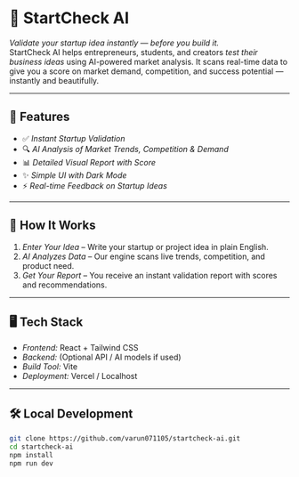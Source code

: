 # 🚀 StartCheck AI

*Validate your startup idea instantly — before you build it.*  
StartCheck AI helps entrepreneurs, students, and creators *test their business ideas* using AI-powered market analysis. It scans real-time data to give you a score on market demand, competition, and success potential — instantly and beautifully.

---
## 🌟 Features

- ✅ *Instant Startup Validation*
- 🔍 *AI Analysis of Market Trends, Competition & Demand*
- 📊 *Detailed Visual Report with Score*
- ✨ *Simple UI with Dark Mode*
- ⚡ *Real-time Feedback on Startup Ideas*
---

## 🧠 How It Works

1. *Enter Your Idea* – Write your startup or project idea in plain English.
2. *AI Analyzes Data* – Our engine scans live trends, competition, and product need.
3. *Get Your Report* – You receive an instant validation report with scores and recommendations.
---

## 🖥 Tech Stack

- *Frontend:* React + Tailwind CSS  
- *Backend:* (Optional API / AI models if used)  
- *Build Tool:* Vite  
- *Deployment:* Vercel / Localhost

---

## 🛠 Local Development

```bash
git clone https://github.com/varun071105/startcheck-ai.git
cd startcheck-ai
npm install
npm run dev
